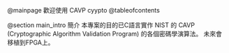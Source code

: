 @mainpage 歡迎使用 CAVP cyypto
@tableofcontents

@section main_intro 簡介
本專案的目的已C語言實作 NIST 的 CAVP (Cryptographic Algorithm Validation Program) 的各個密碼學演算法。
未來會移植到FPGA上。



